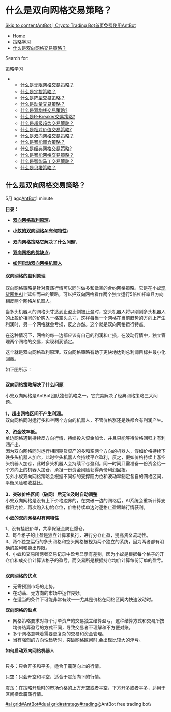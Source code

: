 # 什么是双向网格交易策略？

[Skip to content](https://www.antrade.io/guide/docs/cn/cn\_strategy\_dual\_grid/#content)[AntBot | Crypto Trading Bot](https://www.antrade.io/guide/docs/cn/)[首页](https://www.antrade.io/guide/docs/cn/)[免费使用AntBot](https://antrade.io/)

* [Home](https://www.antrade.io/guide/docs/cn)
* [策略学习](https://www.antrade.io/guide/docs/cn/cn-strategy/)
* [什么是双向网格交易策略？](https://www.antrade.io/guide/docs/cn/cn\_strategy\_dual\_grid/)

Search for:

策略学习

*
  * [什么是无限网格交易策略？](https://www.antrade.io/guide/docs/cn/infinity\_grid/)
  * [什么是定投策略？](https://www.antrade.io/guide/docs/cn/regular\_investment/)
  * [什么是阵型交易策略？](https://www.antrade.io/guide/docs/cn/strategy\_formation/)
  * [什么是动量交易策略？](https://www.antrade.io/guide/docs/cn/strategy-momentum/)
  * [什么是双均线交易策略?](https://www.antrade.io/guide/docs/cn/d-kama/)
  * [什么是R-Breaker交易策略?](https://www.antrade.io/guide/docs/cn/r-breaker/)
  * [什么是超级趋势交易策略？](https://www.antrade.io/guide/docs/cn/supertrend/)
  * [什么是相对价值交易策略?](https://www.antrade.io/guide/docs/cn/relative-value/)
  * [什么是双向网格交易策略？](https://www.antrade.io/guide/docs/cn/cn\_strategy\_dual\_grid/)
  * [什么是智能调仓策略？](https://www.antrade.io/guide/docs/cn/cn\_strategy\_rebalancing/)
  * [什么是经典网格交易策略?](https://www.antrade.io/guide/docs/cn/cn\_strategy\_grid/)
  * [什么是智能网格交易策略？](https://www.antrade.io/guide/docs/cn/cn\_strategy\_grid\_ai/)
  * [什么是智能马丁交易策略？](https://www.antrade.io/guide/docs/cn/cn\_strategy\_dca/)
  * [什么是贝塔策略？](https://www.antrade.io/guide/docs/cn/strategy\_ai\_beta/)

## 什么是双向网格交易策略？

5月 ago[AntBot](https://www.antrade.io/guide/docs/cn/author/antbot/)1 minute

**目录：**

* [**双向网格盈利原理**](https://www.antrade.io/guide/docs/cn/cn\_strategy\_dual\_grid/#2d6ygh)\

* [**小蚁的双向网格AI有何特性**](https://www.antrade.io/guide/docs/cn/cn\_strategy\_dual\_grid/#7owm0t)\

* [**双向网格策略它解决了什么问题**](https://www.antrade.io/guide/docs/cn/cn\_strategy\_dual\_grid/#cljkt2)\

* [**双向网格的优缺点**](https://www.antrade.io/guide/docs/cn/cn\_strategy\_dual\_grid/#1v6rwz)\

* [**如何启动双向网格机器人**](https://www.antrade.io/guide/docs/cn/cn\_strategy\_dual\_grid/#how\_to\_start)

#### 双向网格的盈利原理 <a href="#2d6ygh" id="2d6ygh"></a>

双向网格策略是针对震荡行情可以同时做多和做空的合约网格策略。它是在小蚁[现货网格AI](https://www.antrade.io/guide/docs/cn/cn\_strategy\_grid\_ai/)上延伸而来的策略，可以把双向网格看作两个独立运行5倍杠杆率且方向相反两个网格AI机器人。

当多头机器人的网格头寸达到止盈比例被止盈时，空头机器人将以刚刚多头机器人的止盈价相同的价购入一格空头头寸，这样每当一个网格在当前趋势的方向上产生利润时，另一个网格就会亏损，反之亦然。这个就是双向网格运行特点。

在这种情况下，网格的每一边都应该有自己的利润和止损，在波动行情中，独立管理两个网格的交易，实现利润锁定。

这个就是双向网格盈利原理。双向网格策略有助于更快地达到总利润目标并最小化回撤。

如下图所示：

<figure><img src="https://www.antrade.io/guide/docs/en/wp-content/uploads/2022/12/double_grid_setup.webp" alt=""><figcaption></figcaption></figure>

**双向网格策略解决了什么问题**

小蚁双向网格是AntBot团队独创策略之一。它完美解决了经典网格策略三大问题。\
\
**1、超出网格区间不产生利润。**\
双向网格同时运行多和空两个方向的机器人，不管价格涨还是跌都会有利润产生。\
\
**2、资金效率低。**\
单边网格遇到持续反方向行情，持续投入资金加仓，并且只能等待价格回归才有利润产出。\
因为双向网格同时运行相同期货资产的多和空两个方向的机器人，假如价格持续下跌多头机器人加仓，此时空头机器人会持续平仓盈利，反之，假如价格持续上涨空头机器人加仓，此时多头机器人会持续平仓盈利。同一时间只需准备一份资金给一个方向上的机器人加仓，承担一份资金风险获得两份利润回报。\
另外小蚁双向网格策略会根据不同标的支撑阻力位和波动率制定各自的网格区间，平衡风险和收益比。\
\
**3、突破价格区间（破网）后无法及时自动调整**\
小蚁双向网格是没有上下价格边界的，在突破一边的网格后，AI系统会重新计算支撑阻力位，再次购入初始仓位，价格持续单边时逐格止盈跟踪行情获利。

**小蚁的双向网格AI有何特性**

1、没有挂限价单，共享保证金防止爆仓。\
2、每个格子的止盈是独立计算和执行，进行分仓止盈，提高资金流动性。\
3、两个独立运行的多头网格和空头网格被视为两个独立的系统，因为两者都有明确的盈利和卖出界限。\
4、小蚁和交易所两者交易记录中盈亏显示有差别，因为小蚁是根据每个格子的开仓价和成交价计算该格子的盈亏，而交易所是根据持仓均价计算每份订单的盈亏。

<figure><img src="https://antrade.io/guide/docs/cn/wp-content/uploads/2022/10/%E4%BB%80%E9%BA%BC%E6%98%AF%E9%9B%99%E5%90%91%E7%B6%B2%E6%A0%BC%E5%90%88%E7%B4%84%E4%BA%A4%E6%98%93%E7%AD%96%E7%95%A52.jpg" alt=""><figcaption></figcaption></figure>

**双向网格的优点**

* 无需预测市场的走势。
* 在动荡、无方向的市场中运作良好。
* 在适当的条件下可能非常有效——尤其是价格在网格区间内快速波动时。

**双向网格的缺点**

* 网格策略要求对每个订单资产的交易独立结算盈亏，这种结算方式和交易所按均价结算盈亏的方式不同，导致交易者不理解和不方便对账。
* 多个网格意味着需要更复杂的交易和资金管理。
* 当有强烈的方向性趋势时，突破网格区间时,会出现比较大的浮亏。

**如何启动双向网格机器人**

<figure><img src="https://www.antrade.io/guide/docs/cn/wp-content/uploads/2022/12/%E6%9C%AA%E6%A0%87%E9%A2%98-2.jpg" alt=""><figcaption></figcaption></figure>

只多：只会开多和平多，适合于震荡向上的行情。

只空：只会开空和平空，适合于震荡向下的行情。

震荡：在策略开启时的市场价格的上方开空或者平空，下方开多或者平多，适用于区间横盘震荡行情。

[#ai grid](https://www.antrade.io/guide/docs/cn/tag/ai-grid/)[#AntBot](https://www.antrade.io/guide/docs/cn/tag/antbot/)[#dual grid](https://www.antrade.io/guide/docs/cn/tag/dual-grid/)[#strategy](https://www.antrade.io/guide/docs/cn/tag/strategy/)[#trading](https://www.antrade.io/guide/docs/cn/tag/trading/)@AntBot free trading bot\
